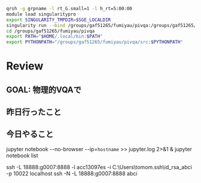 ~~~bash
qrsh -g grpname -l rt_G.small=1 -l h_rt=5:00:00
module load singularitypro
export SINGULARITY_TMPDIR=$SGE_LOCALDIR
singularity run --bind /groups/gaf51265/fumiyau/pivqa:/groups/gaf51265/fumiyau/pivqa --nv docker://nvcr.io/nvidia/pytorch:23.11-py3
cd /groups/gaf51265/fumiyau/pivqa
export PATH="$HOME/.local/bin:$PATH"
export PYTHONPATH="/groups/gaf51265/fumiyau/pivqa/src:$PYTHONPATH"
~~~
# Review
## GOAL: 物理的VQAで
## 昨日行ったこと

## 今日やること

jupyter notebook --no-browser --ip=`hostname` >> jupyter.log 2>&1 &
jupyter notebook list

ssh -L 18888:g0007:8888 -l acc13097es -i C:\Users\tomom\.ssh\id_rsa_abci -p 10022 localhost
ssh -N -L 18888:g0007:8888 abci